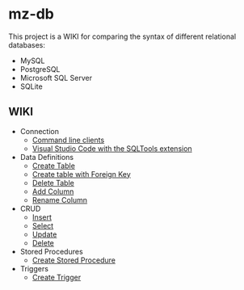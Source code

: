 # mz-db

This project is a WIKI for comparing the syntax of different relational databases:

- MySQL
- PostgreSQL
- Microsoft SQL Server
- SQLite

## WIKI

- Connection
  - [Command line clients](1-connection/command-line-clients.md)
  - [Visual Studio Code with the SQLTools extension](1-connection/vs-code-ext.md)
- Data Definitions
  - [Create Table](2-data-definitions/1-create-table.md)
  - [Create table with Foreign Key](2-data-definitions/2-create-table-with-foreign-key.md)
  - [Delete Table](2-data-definitions/3-delete-table.md)
  - [Add Column](2-data-definitions/4-add-column.md)
  - [Rename Column](2-data-definitions/5-rename-column.md)
- CRUD
  - [Insert](3-crud/1-insert.md)
  - [Select](3-crud/2-select.md)
  - [Update](3-crud/3-update.md)
  - [Delete](3-crud/4-delete.md)
- Stored Procedures
  - [Create Stored Procedure](4-stored-procedures/1-create-stored-procedure.md)
- Triggers
  - [Create Trigger](5-triggers/1-create-trigger.md)
